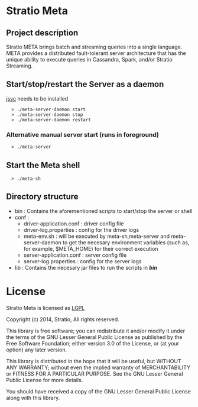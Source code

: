 # Stratio Meta #

## Project description ##

Stratio META brings batch and streaming queries into a single language. META provides a distributed fault-tolerant server architecture that has the unique ability to execute queries in Cassandra, Spark, and/or Stratio Streaming.



## Start/stop/restart the Server as a daemon ##
[jsvc](http://commons.apache.org/proper/commons-daemon/jsvc.html) needs to be installed 

```
  > ./meta-server-daemon start
  > ./meta-server-daemon stop
  > ./meta-server-daemon restart
```


### Alternative manual server start (runs in foreground) ###

```
  > ./meta-server
```

## Start the Meta shell ##

```
  > ./meta-sh
```

## Directory structure ##

  * bin : Contains the aforementioned scripts to start/stop the server or shell
  * conf : 
    * driver-application.conf : driver config file
    * driver-log.properties : config for the driver logs
    * meta-env.sh : will be executed by meta-sh,meta-server and meta-server-daemon to get the necesary environment variables (such as, for example, $META_HOME) for their correct execution
    * server-application.conf : server config file
    * server-log.properties : config for the server logs
  * lib : Contains the necesary jar files to run the scripts in ***bin***

# License #

Stratio Meta is licensed as [LGPL](https://www.gnu.org/licenses/gpl-howto.html)

Copyright (c) 2014, Stratio, All rights reserved.

This library is free software; you can redistribute it and/or
modify it under the terms of the GNU Lesser General Public
License as published by the Free Software Foundation; either
version 3.0 of the License, or (at your option) any later version.

This library is distributed in the hope that it will be useful,
but WITHOUT ANY WARRANTY; without even the implied warranty of
MERCHANTABILITY or FITNESS FOR A PARTICULAR PURPOSE.  See the GNU
Lesser General Public License for more details.

You should have received a copy of the GNU Lesser General Public
License along with this library.
